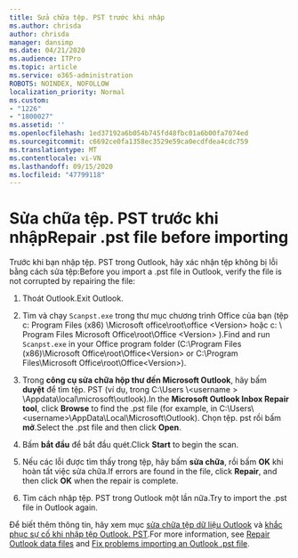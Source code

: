 ```yaml
---
title: Sửa chữa tệp. PST trước khi nhập
ms.author: chrisda
author: chrisda
manager: dansimp
ms.date: 04/21/2020
ms.audience: ITPro
ms.topic: article
ms.service: o365-administration
ROBOTS: NOINDEX, NOFOLLOW
localization_priority: Normal
ms.custom:
- "1226"
- "1800027"
ms.assetid: ''
ms.openlocfilehash: 1ed37192a6b054b745fd48fbc01a6b00fa7074ed
ms.sourcegitcommit: c6692ce0fa1358ec3529e59ca0ecdfdea4cdc759
ms.translationtype: MT
ms.contentlocale: vi-VN
ms.lasthandoff: 09/15/2020
ms.locfileid: "47799118"
---
```

# <a name="repair-pst-file-before-importing"></a><span data-ttu-id="59096-102">Sửa chữa tệp. PST trước khi nhập</span><span class="sxs-lookup"><span data-stu-id="59096-102">Repair .pst file before importing</span></span>

<span data-ttu-id="59096-103">Trước khi bạn nhập tệp. PST trong Outlook, hãy xác nhận tệp không bị lỗi bằng cách sửa tệp:</span><span class="sxs-lookup"><span data-stu-id="59096-103">Before you import a .pst file in Outlook, verify the file is not corrupted by repairing the file:</span></span>

1. <span data-ttu-id="59096-104">Thoát Outlook.</span><span class="sxs-lookup"><span data-stu-id="59096-104">Exit Outlook.</span></span>

2. <span data-ttu-id="59096-105">Tìm và chạy `Scanpst.exe` trong thư mục chương trình Office của bạn (tệp c: Program Files (x86) \Microsoft office\root\office \<Version\> hoặc c: \ Program Files Microsoft Office\root\Office \<Version\> ).</span><span class="sxs-lookup"><span data-stu-id="59096-105">Find and run `Scanpst.exe` in your Office program folder (C:\Program Files (x86)\Microsoft Office\root\Office\<Version\> or C:\Program Files\Microsoft Office\root\Office\<Version\>).</span></span>

3. <span data-ttu-id="59096-106">Trong **công cụ sửa chữa hộp thư đến Microsoft Outlook**, hãy bấm **duyệt** để tìm tệp. PST (ví dụ, trong C:\Users \\<username \> \Appdata\local\microsoft\outlook).</span><span class="sxs-lookup"><span data-stu-id="59096-106">In the **Microsoft Outlook Inbox Repair tool**, click **Browse** to find the .pst file (for example, in C:\Users\\<username\>\AppData\Local\Microsoft\Outlook).</span></span> <span data-ttu-id="59096-107">Chọn tệp. pst rồi bấm **mở**.</span><span class="sxs-lookup"><span data-stu-id="59096-107">Select the .pst file and then click **Open**.</span></span>

4. <span data-ttu-id="59096-108">Bấm **bắt đầu** để bắt đầu quét.</span><span class="sxs-lookup"><span data-stu-id="59096-108">Click **Start** to begin the scan.</span></span>

5. <span data-ttu-id="59096-109">Nếu các lỗi được tìm thấy trong tệp, hãy bấm **sửa chữa**, rồi bấm **OK** khi hoàn tất việc sửa chữa.</span><span class="sxs-lookup"><span data-stu-id="59096-109">If errors are found in the file, click **Repair**, and then click **OK** when the repair is complete.</span></span>

6. <span data-ttu-id="59096-110">Tìm cách nhập tệp. PST trong Outlook một lần nữa.</span><span class="sxs-lookup"><span data-stu-id="59096-110">Try to import the .pst file in Outlook again.</span></span>

<span data-ttu-id="59096-111">Để biết thêm thông tin, hãy xem mục [sửa chữa tệp dữ liệu Outlook](https://support.office.com/article/25663bc3-11ec-4412-86c4-60458afc5253) và [khắc phục sự cố khi nhập tệp Outlook. PST](https://support.office.com/article/2d2e50dc-5c36-4ab2-ab50-f1be733b3d6e).</span><span class="sxs-lookup"><span data-stu-id="59096-111">For more information, see [Repair Outlook data files](https://support.office.com/article/25663bc3-11ec-4412-86c4-60458afc5253) and [Fix problems importing an Outlook .pst file](https://support.office.com/article/2d2e50dc-5c36-4ab2-ab50-f1be733b3d6e).</span></span>
